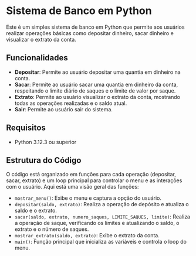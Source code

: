 # Sistema de Banco em Python

Este é um simples sistema de banco em Python que permite aos usuários realizar operações básicas como depositar dinheiro, sacar dinheiro e visualizar o extrato da conta.

## Funcionalidades

- **Depositar**: Permite ao usuário depositar uma quantia em dinheiro na conta.
- **Sacar**: Permite ao usuário sacar uma quantia em dinheiro da conta, respeitando o limite diário de saques e o limite de valor por saque.
- **Extrato**: Permite ao usuário visualizar o extrato da conta, mostrando todas as operações realizadas e o saldo atual.
- **Sair**: Permite ao usuário sair do sistema.

## Requisitos

- Python 3.12.3 ou superior

## Estrutura do Código

O código está organizado em funções para cada operação (depositar, sacar, extrato) e um loop principal para controlar o menu e as interações com o usuário. Aqui está uma visão geral das funções:

- `mostrar_menu()`: Exibe o menu e captura a opção do usuário.
- `depositar(saldo, extrato)`: Realiza a operação de depósito e atualiza o saldo e o extrato.
- `sacar(saldo, extrato, numero_saques, LIMITE_SAQUES, limite)`: Realiza a operação de saque, verificando os limites e atualizando o saldo, o extrato e o número de saques.
- `mostrar_extrato(saldo, extrato)`: Exibe o extrato da conta.
- `main()`: Função principal que inicializa as variáveis e controla o loop do menu.